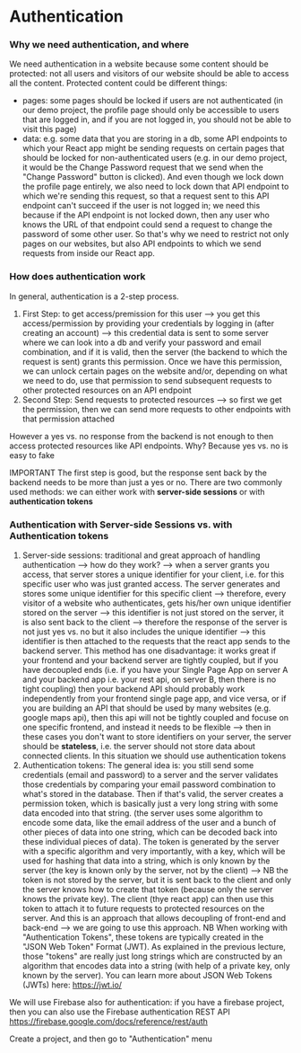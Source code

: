 # Authentication


### Why we need authentication, and where
We need authentication in a website because some content should be protected: not all users and visitors of our website should be able to access all the content.
Protected content could be different things:
- pages: some pages should be locked if users are not authenticated (in our demo project, the profile page should only be accessible to users that are logged in, and if you are not logged in, you should not be able to visit this page)
- data: e.g. some data that you are storing in a db, some API endpoints to which your React app might be sending requests on certain pages that should be locked for non-authenticated users (e.g. in our demo project, it would be the Change Password request that we send when the "Change Password" button is clicked). And even though we lock down the profile page entirely, we also need to lock down that API endpoint to which we're sending this request, so that a request sent to this API endpoint can't succeed if the user is not logged in; we need this because if the API endpoint is not locked down, then any user who knows the URL of that endpoint could send a request to change the password of some other user. So that's why we need to restrict not only pages on our websites, but also API endpoints to which we send requests from inside our React app.

### How does authentication work
In general, authentication is a 2-step process.
1. First Step: to get access/premission for this user --> you get this access/permission by providing your credentials by logging in (after creating an account) --> this credential data is sent to some server where we can look into a db and verify your password and email combination, and if it is valid, then the server (the backend to which the request is sent) grants this permission. Once we have this permission, we can unlock certain pages on the website and/or, depending on what we need to do, use that permission to send subsequent requests to other protected resources on an API endpoint
2. Second Step: Send requests to protected resources --> so first we get the permission, then we can send more requests to other endpoints with that permission attached

However a yes vs. no response from the backend is not enough to then access protected resources like API endpoints. Why? Because yes vs. no is easy to fake

IMPORTANT The first step is good, but the response sent back by the backend needs to be more than just a yes or no. There are two commonly used methods: we can either work with **server-side sessions** or with **authentication tokens**

### Authentication with Server-side Sessions vs. with Authentication tokens
1. Server-side sessions: traditional and great approach of handling authentication --> how do they work? --> when a server grants you access, that server stores a unique identifier for your client, i.e. for this specific user who was just granted access. The server generates and stores some unique identifier for this specific client --> therefore, every visitor of a website who authenticates, gets his/her own unique identifier stored on the server --> this identifier is not just stored on the server, it is also sent back to the client --> therefore the response of the server is not just yes vs. no but it also includes the unique identifier --> this identifier is then attached to the requests that the react app sends to the backend server. This method has one disadvantage: it works great if your frontend and your backend server are tightly coupled, but if you have decoupled ends (i.e. if you have your Single Page App on server A and your backend app i.e. your rest api, on server B, then there is no tight coupling) then your backend API should probably work independently from your frontend single page app, and vice versa, or if you are building an API that should be used by many websites (e.g. google maps api), then this api will not be tightly coupled and focuse on one specific frontend, and instead it needs to be flexible --> then in these cases you don't want to store identifiers on your server, the server should be **stateless**, i.e. the server should not store data about connected clients. In this situation we should use authentication tokens
2. Authentication tokens: The general idea is: you still send some credentials (email and password) to a server and the server validates those credentials by comparing your email password combination to what's stored in the database. Then if that's valid, the server creates a permission token, which is basically just a very long string with some data encoded into that string. (the server uses some algorithm to encode some data, like the email address of the user and a bunch of other pieces of data into one string, which can be decoded back into these individual pieces of data). The token is generated by the server with a specific algorithm and very importantly, with a key, which will be used for hashing that data into a string, which is only known by the server (the key is known only by the server, not by the client) --> NB the token is not stored by the server, but it is sent back to the client and only the server knows how to create that token (because only the server knows the private key). The client (thye react app) can then use this token to attach it to future requests to protected resources on the server. And this is an approach that allows decoupling of front-end and back-end --> we are going to use this approach. NB When working with "Authentication Tokens", these tokens are typically created in the "JSON Web Token" Format (JWT). As explained in the previous lecture, those "tokens" are really just long strings which are constructed by an algorithm that encodes data into a string (with help of a private key, only known by the server).
You can learn more about JSON Web Tokens (JWTs) here: https://jwt.io/

We will use Firebase also for authentication: if you have a firebase project, then you can also use the Firebase authentication REST API
https://firebase.google.com/docs/reference/rest/auth

Create a project, and then go to "Authentication" menu